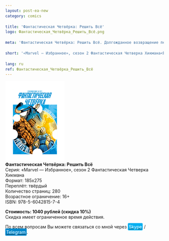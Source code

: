 ```yaml
---
layout: post-ea-new
category: comics

title: 'Фантастическая Четвёрка: Решить Всё'
logo: Фантастическая_Четвёрка_Решить_Всё.png

meta: 'Фантастическая Четвёрка: Решить Всё. Долгожданное возвращение первой супергеройской семьи Marvel в отечественную индустрию комиксов!'

short: '«Marvel — Избранное», сезон 2 Фантастическая Четверка Хикмана<br>Возрастное ограничение: 16+<br>ISBN: 978-5-6042815-7-4<br>Долгожданное возвращение первой супергеройской семьи Marvel в отечественную индустрию комиксов!'

lang: ru
ref: Фантастическая_Четвёрка_Решить_Всё
---
```


<a data-fancybox="gallery" href="/img/comics/Фантастическая_Четвёрка_Решить_Всё.png"><img src="/img/comics/Фантастическая_Четвёрка_Решить_Всё.png" alt=""></a>  
**Фантастическая Четвёрка: Решить Всё**  
Серия: «Marvel — Избранное», сезон 2 Фантастическая Четверка Хикмана  
Формат: 185х275  
Переплёт: твёрдый  
Количество страниц: 280  
Возрастное ограничение: 16+  
ISBN: 978-5-6042815-7-4  

**Стоимость: 1040 рублей (скидка 10%)**  
Скидка имеет ограниченное время действия.

По всем вопросам Вы можете связаться со мной через <a href="skype:chutkoy89?call" target="_blank"><span style="background-color:#00aff0; color:white; padding:3px; border-radius: 3px">Skype</span></a> / <a href="https://t.me/chutkoy" target="_blank"><span style="background-color:#0088cc; color:white; padding:3px; border-radius: 3px">Telegram</span></a>.
